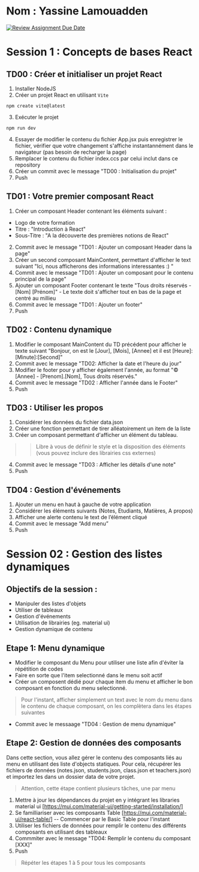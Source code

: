 # Nom : Yassine Lamouadden

[![Review Assignment Due Date](https://classroom.github.com/assets/deadline-readme-button-22041afd0340ce965d47ae6ef1cefeee28c7c493a6346c4f15d667ab976d596c.svg)](https://classroom.github.com/a/DTr5XncO)
# Session 1 : Concepts de bases React

## TD00 : Créer et initialiser un projet React 
1. Installer NodeJS
2. Créer un projet React en utilisant `Vite`
```
npm create vite@latest
```
3. Exécuter le projet
```
npm run dev
```
4. Essayer de modifier le contenu du fichier App.jsx puis enregistrer le fichier, vérifier que votre changement s'affiche instantannément dans le navigateur (pas besoin de recharger la page)
5. Remplacer le contenu du fichier index.ccs par celui inclut dans ce repository
6. Créer un commit avec le message "TD00 : Initialisation du projet"
7. Push


## TD01 : Votre premier composant React 
1. Créer un composant Header contenant les éléments suivant :
  - Logo de votre formation
  - Titre : "Introduction à React"
  - Sous-Titre : "A la découverte des premières notions de React"
2. Commit avec le message "TD01 : Ajouter un composant Header dans la page"
3. Créer un second composant MainContent, permettant d'afficher le text suivant "Ici, nous afficherons des informations interessantes :) "
3. Commit avec le message "TD01 : Ajouter un composant pour le contenu principal de la page"
4. Ajouter un composant Footer contenant le texte "Tous droits réservés - [Nom] [Prénom]" - Le texte doit s'afficher tout en bas de la page et centré au millieu
5. Commit avec le message "TD01 : Ajouter un footer"
6. Push 


## TD02 : Contenu dynamique 
1. Modifier le composant MainContent du TD précédent pour afficher le texte suivant "Bonjour, on est le [Jour], [Mois], [Annee] et il est [Heure]:[Minute]:[Second]"
2. Commit avec le message "TD02: Afficher la date et l'heure du jour"
3. Modifier le footer pour y afficher également l'année, au format "© [Annee] - [Prenom].[Nom], Tous droits réservés."
4. Commit avec le message "TD02 : Afficher l'année dans le Footer"
5. Push

## TD03 : Utiliser les propos 
1. Considérer les données du fichier data.json
2. Créer une fonction permettant de tirer alléatoirement un item de la liste
3. Créer un composant permettant d'afficher un élément du tableau.
>> Libre à vous de définir le style et la disposition des éléments (vous pouvez inclure des librairies css externes)
4. Commit avec le message "TD03 : Afficher les détails d'une note"
5. Push

## TD04 : Gestion d'événements 
1. Ajouter un menu en haut à gauche de votre application
2. Considérer les éléments suivants (Notes, Etudiants, Matières, A propos) 
3. Afficher une alerte contenu le text de l’élément cliqué
4. Commit avec le message “Add menu”
5. Push

# Session 02 : Gestion des listes dynamiques
## Objectifs de la session : 
- Manipuler des listes d'objets
- Utiliser de tableaux
- Gestion d'événements
- Utilisation de librairies (eg. material ui)
- Gestion dynamique de contenu

## Etape 1: Menu dynamique
- Modifier le composant du Menu pour utiliser une liste afin d'éviter la répétition de codes
- Faire en sorte que l'item selectionné dans le menu soit actif
- Créer un composent dédié pour chaque item du menu et afficher le bon composant en fonction du menu selectionné.
> Pour l'instant, afficher simplement un text avec le nom du menu dans le contenu de chaque composant, on les complètera dans les étapes suivantes
- Commit avec le messaage "TD04 : Gestion de menu dynamique"

## Etape 2: Gestion de données des composants 
Dans cette section, vous allez gérer le contenu des composants liés au menu en utilisant des liste d'objects statiques. Pour cela, récupérer les fichiers de données (notes.json, students.json, class.json et teachers.json) et importez les dans un dossier data de votre projet. 

> Attention, cette étape contient plusieurs tâches, une par menu 

1. Mettre à jour les dépendances du projet en y intégrant les libraries material ui [https://mui.com/material-ui/getting-started/installation/]
2. Se familliariser avec les composants Table [https://mui.com/material-ui/react-table/] -- Commencer par le Basic Table pour l'instant
3. Utiliser les fichiers de données pour remplir le contenu des différents composants en utilisant des tableaux
4. Commmiter avec le message "TD04: Remplir le contenu du composant [XXX]"
5. Push
> Répéter les étapes 1 à 5 pour tous les composants





 
